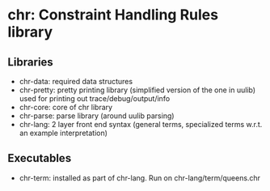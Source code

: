 # chr: Constraint Handling Rules library

## Libraries

- chr-data: required data structures
- chr-pretty: pretty printing library (simplified version of the one in uulib) used for printing out trace/debug/output/info
- chr-core: core of chr library
- chr-parse: parse library (around uulib parsing)
- chr-lang: 2 layer front end syntax (general terms, specialized terms w.r.t. an example interpretation)

## Executables

- chr-term: installed as part of chr-lang. Run on chr-lang/term/queens.chr
